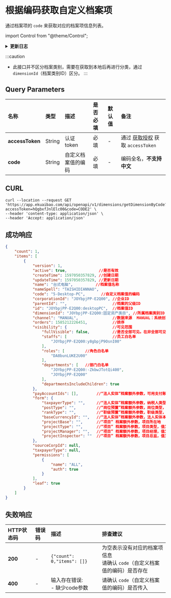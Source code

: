 # 根据编码获取自定义档案项
通过档案项的 `code` 来获取对应的档案项信息列表。

import Control from "@theme/Control";

<Control
method="GET"
url="/api/openapi/v1/dimensions/getDimensionByCode"
/>  

<details>
  <summary><b>更新日志</b></summary>
  <div>

- [**1.8.0**](/updateLog/update-log#180)
  - 🐞 **成功响应** 中可获取新增的 `channel`（数据来源）字段。

</div>
</details>

:::caution
- 此接口并不区分档案类别，需要在获取到本地后再进行分类，通过 `dimensionId`（档案类别ID）区分。
:::

## Query Parameters

| 名称 | 类型 | 描述 | 是否必填 | 默认值 | 备注 |
| :--- | :--- | :--- | :--- |:--- | :--- |
| **accessToken** | String  | 认证token	     | 必填  | - | 通过 [获取授权](/docs/open-api/getting-started/auth) 获取 `accessToken` |
| **code**        | String  | 自定义档案值的编码 | 必填 | -  | 编码全名，**不支持中文** |

## CURL
```shell
curl --location --request GET 'https://app.ekuaibao.com/api/openapi/v1/dimensions/getDimensionByCode?accessToken=hQgbxfJnlElc00&code=CODE2' \
--header 'content-type: application/json' \
--header 'Accept: application/json'
```

## 成功响应
```json
{
    "count": 1,
    "items": [
        {
            "version": 1,
            "active": true,              //是否有效
            "createTime": 1597050357829, //创建日期
            "updateTime": 1597050357829, //更新日期
            "name": "台式电脑",          //档案值名称
            "nameSpell": "TAISHIDIANNAO",
            "code": "5-Desktop-PC",       //自定义档案值的编码
            "corporationId": "JOYbpjPP-E2Q00", //企业ID
            "parentId": "",                    //档案的父级ID
            "id": "JOYbpjPP-E2Q00:desktopPC",  //档案值ID
            "dimensionId": "JOYbpjPP-E2Q00:固定资产类目", //所属档案类别ID
            "channel": "MANUAL",               //数据来源  MANUAL：系统创建  API：接口创建
            "orders": 1585212226451,           //排序
            "visibility": {                    //可见范围
                "fullVisible": false,          //是否全部可见。在非全部可见的情况下，仅白名单内的员工可见。
                "staffs": [                    //员工白名单
                    "JOYbpjPP-E2Q00:y8gbpjP9OsnI00"
                ],
                "roles": [         //角色白名单
                    "DA8bunLUKE2U00"
                ],
                "departments": [   //部门白名单
                    "JOYbpjPP-E2Q00:-ZkbwJTotQi400",
                    "JOYbpjPP-E2Q00"
                ],
                "departmentsIncludeChildren": true
            },
            "payAccountIds": [],        //“法人实体”档案额外参数，可用支付账户
            "form": {
                "taxpayerType": "",     //“法人实体”档案额外参数，纳税人类型，GeneralTaxpayer：一般纳税人；SmallScaleTaxpayer：小规模纳税人
                "postType": "",         //“岗位预置”档案额外参数，岗位类型，值为【岗位类型预置】档案实例ID
                "rankType": "",         //“职级预置”档案额外参数，职级类型，值为【职级类型预置】档案实例ID
                "baseCurrencyId": "",   //“法人实体”档案额外参数，法人实体本位币数字代码，开通【法人实体多币种】功能并配置后此参数才有值。
                "projectBase": "",      //“项目” 档案额外参数，项目所在地
                "projectType": "",      //“项目” 档案额外参数，项目类型，值为【项目类型预置】档案实例ID
                "projectManager": "",   //“项目” 档案额外参数，项目经理，值为员工ID
                "projectInspector": ""  //“项目” 档案额外参数，项目总监，值为员工ID
            },
            "sourceCorpId": null,
            "taxpayerType": null,
            "permissions": [
                {
                    "name": "ALL",
                    "auth": true
                }
            ],
            "leaf": true
        }
    ]
}
```

## 失败响应

| HTTP状态码 | 错误码 | 描述 | 排查建议 |
| :--- | :--- | :--- | :--- |
| **200** | - | `{"count": 0,"items": []}` | 为空表示没有对应的档案项信息<br/>请确认 `code`（自定义档案值的编码）是否存在 | 
| **400** | - | 输入存在错误:<br/>- 缺少code参数 | 请确认 `code`（自定义档案值的编码）是否传入 | 

